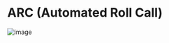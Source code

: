 # ARC (Automated Roll Call)

![image](https://github.com/dshreddy/ARC/assets/127737097/df2b4a75-6fb8-4e1e-985a-640c0da8ce81)
